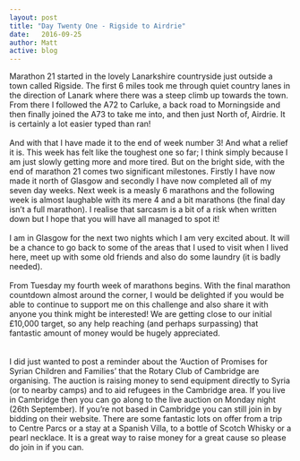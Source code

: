 ```yaml
---
layout: post
title: "Day Twenty One - Rigside to Airdrie"
date:   2016-09-25
author: Matt
active: blog
---
```

Marathon 21 started in the lovely Lanarkshire countryside just outside a town called Rigside. The first 6 miles took me through quiet country lanes in the direction of Lanark where there was a steep climb up towards the town. From there I followed the A72 to Carluke, a back road to Morningside and then finally joined the A73 to take me into, and then just North of, Airdrie. It is certainly a lot easier typed than ran! 
<br><br>
And with that I have made it to the end of week number 3! And what a relief it is. This week has felt like the toughest one so far; I think simply because I am just slowly getting more and more tired. But on the bright side, with the end of marathon 21 comes two significant milestones. Firstly I have now made it north of Glasgow and secondly I have now completed all of my seven day weeks. Next week is a measly 6 marathons and the following week is almost laughable with its mere 4 and a bit marathons (the final day isn’t a full marathon). I realise that sarcasm is a bit of a risk when written down but I hope that you will have all managed to spot it! 
<br><br>
I am in Glasgow for the next two nights which I am very excited about. It will be a chance to go back to some of the areas that I used to visit when I lived here, meet up with some old friends and also do some laundry (it is badly needed). 
<br><br>
From Tuesday my fourth week of marathons begins. With the final marathon countdown almost around the corner, I would be delighted if you would be able to continue to support me on this challenge and also share it with anyone you think might be interested! We are getting close to our initial £10,000 target, so any help reaching (and perhaps surpassing) that fantastic amount of money would be hugely appreciated. 
<br><br><br>
I did just wanted to post a reminder about the ‘Auction of Promises for Syrian Children and Families’ that the Rotary Club of Cambridge are organising. The auction is raising money to send equipment directly to Syria (or to nearby camps) and to aid refugees in the Cambridge area. If you live in Cambridge then you can go along to the live auction on Monday night (26th September). If you’re not based in Cambridge you can still join in by bidding on their website. There are some fantastic lots on offer from a trip to Centre Parcs or a stay at a Spanish Villa, to a bottle of Scotch Whisky or a pearl necklace. It is a great way to raise money for a great cause so please do join in if you can.


 
